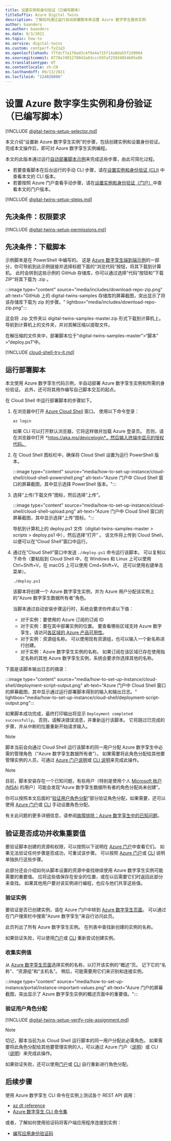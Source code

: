 ```yaml
---
title: 设置实例和身份验证（已编写脚本）
titleSuffix: Azure Digital Twins
description: 了解如何通过运行自动部署脚本来设置 Azure 数字孪生服务实例
author: baanders
ms.author: baanders
ms.date: 9/3/2021
ms.topic: how-to
ms.service: digital-twins
ms.custom: contperf-fy21q3
ms.openlocfilehash: f7fdcf7a1f0ad3c4f9a4a715f14a8da55f2d9904
ms.sourcegitcommit: 0770a7d91278043a83ccc597af25934854605e8b
ms.translationtype: HT
ms.contentlocale: zh-CN
ms.lasthandoff: 09/13/2021
ms.locfileid: "124826896"
---
```

# <a name="set-up-an-azure-digital-twins-instance-and-authentication-scripted"></a>设置 Azure 数字孪生实例和身份验证（已编写脚本）

[!INCLUDE [digital-twins-setup-selector.md](../../includes/digital-twins-setup-selector.md)]

本文介绍“设置新 Azure 数字孪生实例”的步骤，包括创建实例和设置身份验证。 完成本文操作后，即可对 Azure 数字孪生实例编程。

本文的此版本通过运行[自动部署脚本示例](/samples/azure-samples/digital-twins-samples/digital-twins-samples/)来完成这些步骤，由此可简化过程。 
* 若要查看脚本在后台运行的手动 CLI 步骤，请在[设置实例和身份验证 (CLI)](how-to-set-up-instance-cli.md) 中查看本文的 CLI 版本。
* 若要按照 Azure 门户查看手动步骤，请在[设置实例和身份验证（门户）](how-to-set-up-instance-portal.md)中查看本文的门户版本。

[!INCLUDE [digital-twins-setup-steps.md](../../includes/digital-twins-setup-steps.md)]

## <a name="prerequisites-permission-requirements"></a>先决条件：权限要求
[!INCLUDE [digital-twins-setup-permissions.md](../../includes/digital-twins-setup-permissions.md)]

## <a name="prerequisites-download-the-script"></a>先决条件：下载脚本

示例脚本是在 PowerShell 中编写的。 这是 [Azure 数字孪生端到端示例](/samples/azure-samples/digital-twins-samples/digital-twins-samples/)的一部分，你可导航到此示例链接并选择标题下面的“浏览代码”按钮，将其下载到计算机。 此时会转到这些示例的 GitHub 存储库，你可以通过选择“代码”按钮和“下载 ZIP”将其下载为 .zip 。

:::image type="content" source="media/includes/download-repo-zip.png" alt-text="GitHub 上的 digital-twins-samples 存储库的屏幕截图，突出显示了将该存储库下载为 zip 的步骤。" lightbox="media/includes/download-repo-zip.png":::

这会将 .zip 文件夹以 digital-twins-samples-master.zip 形式下载到计算机上。 导航到计算机上的文件夹，并对其解压缩以提取文件。

在解压缩的文件夹中，部署脚本位于“digital-twins-samples-master”>“脚本” >“deploy.ps1”中。

[!INCLUDE [cloud-shell-try-it.md](../../includes/cloud-shell-try-it.md)]

## <a name="run-the-deployment-script"></a>运行部署脚本

本文使用 Azure 数字孪生代码示例，半自动部署 Azure 数字孪生实例和所需的身份验证。 此外，还可将其用作编写自己脚本交互的起点。

在 Cloud Shell 中运行部署脚本的步骤如下。
1. 在浏览器中打开 [Azure Cloud Shell](https://shell.azure.com/) 窗口。 使用以下命令登录：
    ```azurecli-interactive
    az login
    ```
    如果 CLI 可以打开默认浏览器，它将这样做并加载 Azure 登录页。 否则，请在浏览器中打开 *https://aka.ms/devicelogin*，然后输入终端中显示的授权代码。
 
2. 在 Cloud Shell 图标栏中，确保将 Cloud Shell 设置为运行 PowerShell 版本。

    :::image type="content" source="media/how-to-set-up-instance/cloud-shell/cloud-shell-powershell.png" alt-text="Azure 门户中 Cloud Shell 窗口的屏幕截图，其中显示选择 PowerShell 版本。":::

1. 选择“上传/下载文件”图标，然后选择“上传”。

    :::image type="content" source="media/how-to-set-up-instance/cloud-shell/cloud-shell-upload.png" alt-text="Azure 门户中 Cloud Shell 窗口的屏幕截图，其中显示选择“上传”图标。":::

    导航到计算机上的 deploy.ps1 文件（digital-twins-samples-master > scripts > deploy.ps1 中），然后选择“打开” 。 该文件将上传到 Cloud Shell，以便可以在“Cloud Shell”窗口中运行。

4. 通过在“Cloud Shell”窗口中发送 `./deploy.ps1` 命令运行该脚本。 可以复制以下命令（要粘贴到 Cloud Shell 中，在 Windows 和 Linux 上可以使用 Ctrl+Shift+V，在 macOS 上可以使用 Cmd+Shift+V。 还可以使用右键单击菜单）。

    ```azurecli-interactive
    ./deploy.ps1
    ```

    该脚本将创建一个 Azure 数字孪生实例，并为 Azure 用户分配该实例上的“Azure 数字孪生数据所有者”角色。

    当脚本通过自动安装步骤运行时，系统会要求你传递以下值：
    * 对于实例：要使用的 Azure 订阅的订阅 ID
    * 对于实例：要在其中部署实例的位置。 要查看哪些区域支持 Azure 数字孪生，请访问[各区域的 Azure 产品可用性](https://azure.microsoft.com/global-infrastructure/services/?products=digital-twins)。
    * 对于实例：资源组名称。 可以使用现有资源组，也可以输入一个新名称进行创建。
    * 对于实例：Azure 数字孪生实例的名称。 如果订阅在该区域已存在使用指定名称的其他 Azure 数字孪生实例，系统会要求你选择其他的名称。

下面是该脚本输出日志的摘录：

:::image type="content" source="media/how-to-set-up-instance/cloud-shell/deployment-script-output.png" alt-text="Azure 门户中 Cloud Shell 窗口的屏幕截图，其中显示通过运行部署脚本得到的输入和输出日志。" lightbox="media/how-to-set-up-instance/cloud-shell/deployment-script-output.png":::

如果脚本成功完成，最终打印输出将显示 `Deployment completed successfully`。 否则，请解决错误消息，并重新运行该脚本。 它将跳过已完成的步骤，并从中断的位置重新开始请求输入。

> [!NOTE]
> 脚本当前会向通过 Cloud Shell 运行该脚本的同一用户分配 Azure 数字孪生中必需的管理角色（“Azure 数字孪生数据所有者”）。 如果需要将此角色分配给其他要管理实例的人员，可通过 [Azure 门户说明](how-to-set-up-instance-portal.md#set-up-user-access-permissions)或 [CLI 说明](how-to-set-up-instance-cli.md#set-up-user-access-permissions)来完成此操作。

>[!NOTE]
>目前，脚本安装存在一个已知问题，有些用户（特别是使用个人 [Microsoft 帐户 (MSA)](https://account.microsoft.com/account) 的用户）可能会发现“Azure 数字孪生数据所有者的角色分配尚未创建”。
>
>你可以按照本文后面的“[验证用户角色分配](#verify-user-role-assignment)”部分验证角色分配，如果需要，还可以使用 [Azure 门户](how-to-set-up-instance-portal.md#set-up-user-access-permissions)或 [CLI](how-to-set-up-instance-cli.md#set-up-user-access-permissions) 手动设置角色分配。
>
>有关此问题的更多详细信息，请参阅[故障排除：Azure 数字孪生中的已知问题](troubleshoot-known-issues.md#missing-role-assignment-after-scripted-setup)。

## <a name="verify-success-and-collect-important-values"></a>验证是否成功并收集重要值

要验证脚本创建的资源和权限，可以按照以下说明在 [Azure 门户](https://portal.azure.com)中查看它们。 如果无法验证任何步骤是否成功，可重试该步骤。 可以按照 [Azure 门户](how-to-set-up-instance-portal.md)或 [CLI](how-to-set-up-instance-cli.md) 说明单独执行这些步骤。

此部分还会介绍如何从脚本设置的资源中查找继续使用 Azure 数字孪生实例可能需要的重要值。 应将这些值保存在安全的位置，或在以后需要它们时返回此部分来查找。 如果其他用户要对该实例进行编程，也应与他们共享这些值。

### <a name="verify-instance"></a>验证实例

要验证是否已创建实例，请在 Azure 门户中转到 [Azure 数字孪生页面](https://ms.portal.azure.com/#blade/HubsExtension/BrowseResource/resourceType/Microsoft.DigitalTwins%2FdigitalTwinsInstances)。 可以通过在门户搜索栏中搜索“Azure 数字孪生”来自行访问此页。

此页列出了所有 Azure 数字孪生实例。 在列表中查找新创建的实例的名称。

如果验证失败，可以使用[门户](how-to-set-up-instance-portal.md#create-the-azure-digital-twins-instance)或 [CLI](how-to-set-up-instance-cli.md#create-the-azure-digital-twins-instance) 重新尝试创建实例。

### <a name="collect-instance-values"></a>收集实例值

从 [Azure 数字孪生页面](https://ms.portal.azure.com/#blade/HubsExtension/BrowseResource/resourceType/Microsoft.DigitalTwins%2FdigitalTwinsInstances)选择实例的名称，以打开该实例的“概述”页。 记下它的“名称”、“资源组”和“主机名”。 稍后，可能需要用它们来识别和连接实例。

:::image type="content" source="media/how-to-set-up-instance/portal/instance-important-values.png" alt-text="Azure 门户的屏幕截图，突出显示了 Azure 数字孪生实例的概述页面中的重要值。":::

### <a name="verify-user-role-assignment"></a>验证用户角色分配

[!INCLUDE [digital-twins-setup-verify-role-assignment.md](../../includes/digital-twins-setup-verify-role-assignment.md)]

> [!NOTE]
> 切记，脚本当前为从 Cloud Shell 运行脚本的同一用户分配此必需角色。 如果需要将此角色分配给其他要管理实例的人，可以通过 Azure 门户（[说明](how-to-set-up-instance-portal.md#set-up-user-access-permissions)）或 CLI（[说明](how-to-set-up-instance-cli.md#set-up-user-access-permissions)）来完成此操作。

如果验证失败，还可以使用[门户](how-to-set-up-instance-portal.md#set-up-user-access-permissions)或 [CLI](how-to-set-up-instance-cli.md#set-up-user-access-permissions) 自行重新进行角色分配。

## <a name="next-steps"></a>后续步骤

使用 Azure 数字孪生 CLI 命令在实例上测试各个 REST API 调用： 
* [az dt reference](/cli/azure/dt?view=azure-cli-latest&preserve-view=true)
* [Azure 数字孪生 CLI 命令集](concepts-cli.md)

或者，了解如何使用验证码将客户端应用程序连接到实例：
* [编写应用身份验证码](how-to-authenticate-client.md)